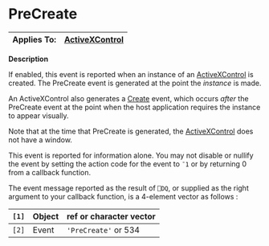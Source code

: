




<h1 class="heading"><span class="name">PreCreate</span></h1>

| Applies To: | [ActiveXControl](./activexcontrol.md) |
| --- | ---  |


**Description**


If enabled, this event is reported when an instance of an [ActiveXControl](./activexcontrol.md) is created. The PreCreate event is generated at the point the *instance* is made.


An ActiveXControl also generates a [Create](./create.md) event, which occurs *after* the PreCreate event at the point when the host application requires the instance to appear visually.


Note that at the time that PreCreate is generated, the [ActiveXControl](./activexcontrol.md) does not have a window.


This event is reported for information alone. You may not disable or nullify the event by setting the action code for the event to `¯1` or by returning 0 from a callback function.


The event message reported as the result of `⎕DQ`, or supplied as the right argument to your callback function, is a 4-element vector as follows :


| `[1]` | Object | ref or character vector |
| --- | --- | ---  |
| `[2]` | Event | `'PreCreate'` or 534 |



